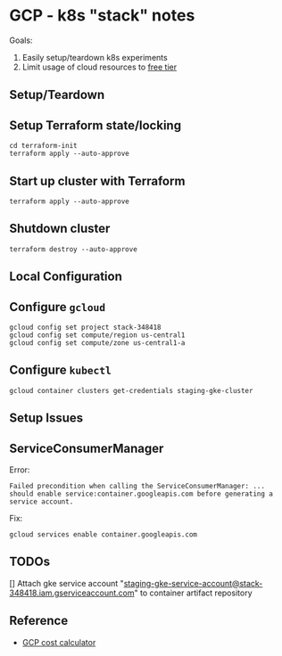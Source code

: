 GCP - k8s "stack" notes
=======================

Goals:
1. Easily setup/teardown k8s experiments
2. Limit usage of cloud resources to [free tier](https://cloud.google.com/free)

Setup/Teardown
--------------

## Setup Terraform state/locking

    cd terraform-init
    terraform apply --auto-approve


## Start up cluster with Terraform

    terraform apply --auto-approve


## Shutdown cluster

    terraform destroy --auto-approve


Local Configuration
-------------------

## Configure `gcloud`

    gcloud config set project stack-348418
    gcloud config set compute/region us-central1
    gcloud config set compute/zone us-central1-a

## Configure `kubectl`

    gcloud container clusters get-credentials staging-gke-cluster


Setup Issues
------------

## ServiceConsumerManager

Error:

    Failed precondition when calling the ServiceConsumerManager: ... should enable service:container.googleapis.com before generating a service account.


Fix:

    gcloud services enable container.googleapis.com


TODOs
-----

[] Attach gke service account "staging-gke-service-account@stack-348418.iam.gserviceaccount.com" to container artifact repository


Reference
---------
- [GCP cost calculator](https://cloud.google.com/products/calculator)
